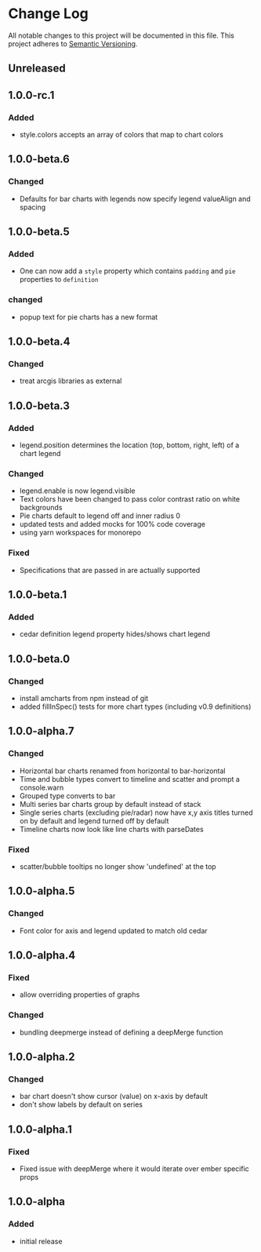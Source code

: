 # Change Log

All notable changes to this project will be documented in this file.
This project adheres to [Semantic Versioning](http://semver.org/).

## Unreleased

## 1.0.0-rc.1

### Added
- style.colors accepts an array of colors that map to chart colors

## 1.0.0-beta.6
### Changed
- Defaults for bar charts with legends now specify legend valueAlign and spacing

## 1.0.0-beta.5
### Added
- One can now add a `style` property which contains `padding` and `pie` properties to `definition`
### changed
- popup text for pie charts has a new format

## 1.0.0-beta.4
### Changed
- treat arcgis libraries as external

## 1.0.0-beta.3
### Added
- legend.position determines the location (top, bottom, right, left) of a chart legend
### Changed
- legend.enable is now legend.visible
- Text colors have been changed to pass color contrast ratio on white backgrounds
- Pie charts default to legend off and inner radius 0
- updated tests and added mocks for 100% code coverage
- using yarn workspaces for monorepo
### Fixed
- Specifications that are passed in are actually supported

## 1.0.0-beta.1
### Added
- cedar definition legend property hides/shows chart legend

## 1.0.0-beta.0
### Changed
- install amcharts from npm instead of git
- added fillInSpec() tests for more chart types (including v0.9 definitions)

## 1.0.0-alpha.7
### Changed
- Horizontal bar charts renamed from horizontal to bar-horizontal
- Time and bubble types convert to timeline and scatter and prompt a console.warn
- Grouped type converts to bar
- Multi series bar charts group by default instead of stack
- Single series charts (excluding pie/radar) now have x,y axis titles turned on by default and legend turned off by default
- Timeline charts now look like line charts with parseDates
### Fixed
- scatter/bubble tooltips no longer show 'undefined' at the top

## 1.0.0-alpha.5
### Changed
- Font color for axis and legend updated to match old cedar

## 1.0.0-alpha.4
### Fixed
- allow overriding properties of graphs
### Changed
- bundling deepmerge instead of defining a deepMerge function

## 1.0.0-alpha.2
### Changed
- bar chart doesn't show cursor (value) on x-axis by default
- don't show labels by default on series

## 1.0.0-alpha.1
### Fixed
- Fixed issue with deepMerge where it would iterate over ember specific props

## 1.0.0-alpha
### Added
- initial release
